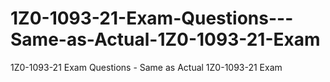 # 1Z0-1093-21-Exam-Questions---Same-as-Actual-1Z0-1093-21-Exam
1Z0-1093-21 Exam Questions - Same as Actual 1Z0-1093-21 Exam
